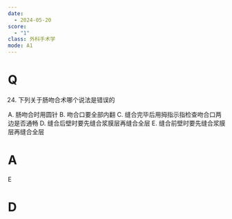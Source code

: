 ```yaml
---
date:
  - 2024-05-20
score:
  - "1"
class: 外科手术学
mode: A1
---
```

# Q
24. 下列关于肠吻合术哪个说法是错误的

A. 肠吻合时用圆针
B. 吻合口要全部内翻
C. 缝合完毕后用拇指示指检查吻合口两边是否通畅
D. 缝合后壁时要先缝合浆膜层再缝合全层
E. 缝合前壁时要先缝合浆膜层再缝合全层

# A

E


# D
